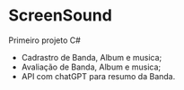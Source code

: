 # ScreenSound
Primeiro projeto C#

- Cadrastro de Banda, Album e musica;
- Avaliação de Banda, Album e musica;
- API com chatGPT para resumo da Banda.
